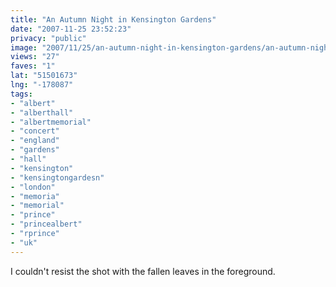 ```yaml
---
title: "An Autumn Night in Kensington Gardens"
date: "2007-11-25 23:52:23"
privacy: "public"
image: "2007/11/25/an-autumn-night-in-kensington-gardens/an-autumn-night-in-kensington-gardens.jpg"
views: "27"
faves: "1"
lat: "51501673"
lng: "-178087"
tags:
- "albert"
- "alberthall"
- "albertmemorial"
- "concert"
- "england"
- "gardens"
- "hall"
- "kensington"
- "kensingtongardesn"
- "london"
- "memoria"
- "memorial"
- "prince"
- "princealbert"
- "rprince"
- "uk"
---
```

I couldn't resist the shot with the fallen leaves in the foreground.
